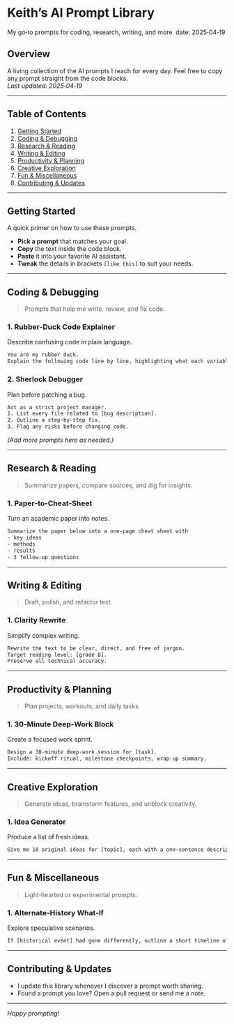 # Keith’s AI Prompt Library
My go‑to prompts for coding, research, writing, and more.
date: 2025‑04‑19

## Overview
A living collection of the AI prompts I reach for every day. Feel free to copy any prompt straight from the code blocks.  
*Last updated: 2025‑04‑19* 

---

## Table of Contents
1. [Getting Started](#getting-started)
2. [Coding & Debugging](#coding--debugging)
3. [Research & Reading](#research--reading)
4. [Writing & Editing](#writing--editing)
5. [Productivity & Planning](#productivity--planning)
6. [Creative Exploration](#creative-exploration)
7. [Fun & Miscellaneous](#fun--miscellaneous)
8. [Contributing & Updates](#contributing--updates)

---

## Getting Started
A quick primer on how to use these prompts.
- **Pick a prompt** that matches your goal.  
- **Copy** the text inside the code block.  
- **Paste** it into your favorite AI assistant.  
- **Tweak** the details in brackets `[like this]` to suit your needs.

---

## Coding & Debugging
> Prompts that help me write, review, and fix code.

### 1. Rubber‑Duck Code Explainer
Describe confusing code in plain language.

```txt
You are my rubber duck.  
Explain the following code line by line, highlighting what each variable does and any hidden side effects:  
```

### 2. Sherlock Debugger
Plan before patching a bug.

```txt
Act as a strict project manager.  
1. List every file related to [bug description].  
2. Outline a step‑by‑step fix.  
3. Flag any risks before changing code.  
```

*(Add more prompts here as needed.)*

---

## Research & Reading
> Summarize papers, compare sources, and dig for insights.

### 1. Paper‑to‑Cheat‑Sheet
Turn an academic paper into notes.

```txt
Summarize the paper below into a one‑page cheat sheet with  
- key ideas  
- methods  
- results  
- 3 follow‑up questions  
```

---

## Writing & Editing
> Draft, polish, and refactor text.

### 1. Clarity Rewrite
Simplify complex writing.

```txt
Rewrite the text to be clear, direct, and free of jargon.  
Target reading level: [grade 8].  
Preserve all technical accuracy.  
```

---

## Productivity & Planning
> Plan projects, workouts, and daily tasks.

### 1. 30‑Minute Deep‑Work Block
Create a focused work sprint.

```txt
Design a 30‑minute deep‑work session for [task].  
Include: kickoff ritual, milestone checkpoints, wrap‑up summary.  
```

---

## Creative Exploration
> Generate ideas, brainstorm features, and unblock creativity.

### 1. Idea Generator
Produce a list of fresh ideas.

```txt
Give me 10 original ideas for [topic], each with a one‑sentence description and a potential first step.  
```

---

## Fun & Miscellaneous
> Light‑hearted or experimental prompts.

### 1. Alternate‑History What‑If
Explore speculative scenarios.

```txt
If [historical event] had gone differently, outline a short timeline of the next 50 years and one surprising consequence.  
```

---

## Contributing & Updates
- I update this library whenever I discover a prompt worth sharing.  
- Found a prompt you love? Open a pull request or send me a note.

---

*Happy prompting!*
